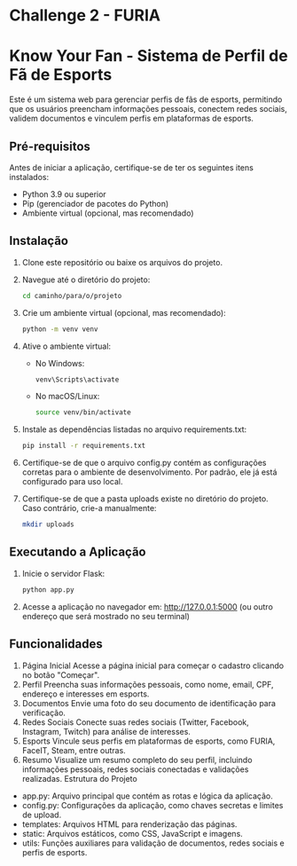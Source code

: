 # Challenge 2 - FURIA
# Know Your Fan - Sistema de Perfil de Fã de Esports

Este é um sistema web para gerenciar perfis de fãs de esports, permitindo que os usuários preencham informações pessoais, conectem redes sociais, validem documentos e vinculem perfis em plataformas de esports.

## Pré-requisitos

Antes de iniciar a aplicação, certifique-se de ter os seguintes itens instalados:

- Python 3.9 ou superior
- Pip (gerenciador de pacotes do Python)
- Ambiente virtual (opcional, mas recomendado)

## Instalação

1. Clone este repositório ou baixe os arquivos do projeto.

2. Navegue até o diretório do projeto:

   ```bash
   cd caminho/para/o/projeto
   ```
3. Crie um ambiente virtual (opcional, mas recomendado):

   ```bash
   python -m venv venv
   ```
4. Ative o ambiente virtual:

   - No Windows:

	 ```bash
	 venv\Scripts\activate
	 ```

   - No macOS/Linux:

	 ```bash
	 source venv/bin/activate
	 ```
5. Instale as dependências listadas no arquivo requirements.txt:

   ```bash
   pip install -r requirements.txt
   ```
6. Certifique-se de que o arquivo config.py contém as configurações corretas para o ambiente de desenvolvimento. Por padrão, ele já está configurado para uso local.

7. Certifique-se de que a pasta uploads existe no diretório do projeto. Caso contrário, crie-a manualmente:

   ```bash
   mkdir uploads
   ```
## Executando a Aplicação	

1. Inicie o servidor Flask:

   ```bash
   python app.py
   ```
2. Acesse a aplicação no navegador em: http://127.0.0.1:5000 (ou outro endereço que será mostrado no seu terminal)



## Funcionalidades
1. Página Inicial
Acesse a página inicial para começar o cadastro clicando no botão "Começar".
2. Perfil
Preencha suas informações pessoais, como nome, email, CPF, endereço e interesses em esports.
3. Documentos
Envie uma foto do seu documento de identificação para verificação.
4. Redes Sociais
Conecte suas redes sociais (Twitter, Facebook, Instagram, Twitch) para análise de interesses.
5. Esports
Vincule seus perfis em plataformas de esports, como FURIA, FaceIT, Steam, entre outras.
6. Resumo
Visualize um resumo completo do seu perfil, incluindo informações pessoais, redes sociais conectadas e validações realizadas.
Estrutura do Projeto
  - app.py: Arquivo principal que contém as rotas e lógica da aplicação.
  - config.py: Configurações da aplicação, como chaves secretas e limites de upload.
  - templates: Arquivos HTML para renderização das páginas.
  - static: Arquivos estáticos, como CSS, JavaScript e imagens.
  - utils: Funções auxiliares para validação de documentos, redes sociais e perfis de esports.
